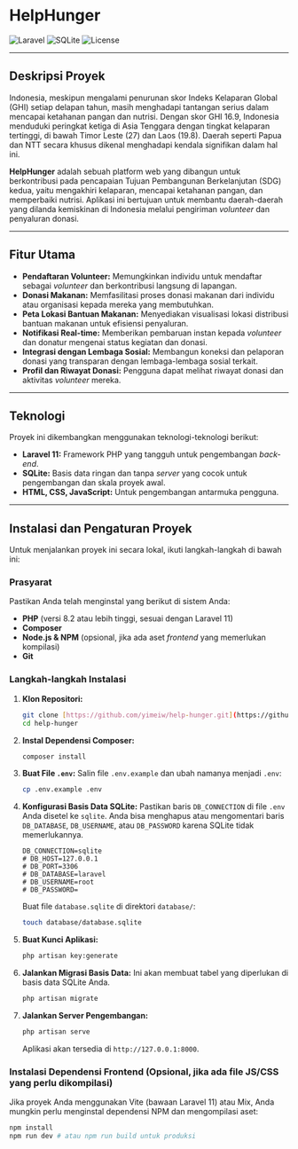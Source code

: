 # HelpHunger

![Laravel](https://img.shields.io/badge/Laravel-11-FF2D20?style=for-the-badge&logo=laravel)
![SQLite](https://img.shields.io/badge/Database-SQLite-07405E?style=for-the-badge&logo=sqlite)
![License](https://img.shields.io/badge/License-MIT-blue.svg?style=for-the-badge)

---

## Deskripsi Proyek

Indonesia, meskipun mengalami penurunan skor Indeks Kelaparan Global (GHI) setiap delapan tahun, masih menghadapi tantangan serius dalam mencapai ketahanan pangan dan nutrisi. Dengan skor GHI 16.9, Indonesia menduduki peringkat ketiga di Asia Tenggara dengan tingkat kelaparan tertinggi, di bawah Timor Leste (27) dan Laos (19.8). Daerah seperti Papua dan NTT secara khusus dikenal menghadapi kendala signifikan dalam hal ini.

**HelpHunger** adalah sebuah platform web yang dibangun untuk berkontribusi pada pencapaian Tujuan Pembangunan Berkelanjutan (SDG) kedua, yaitu mengakhiri kelaparan, mencapai ketahanan pangan, dan memperbaiki nutrisi. Aplikasi ini bertujuan untuk membantu daerah-daerah yang dilanda kemiskinan di Indonesia melalui pengiriman *volunteer* dan penyaluran donasi.

---

## Fitur Utama

* **Pendaftaran Volunteer:** Memungkinkan individu untuk mendaftar sebagai *volunteer* dan berkontribusi langsung di lapangan.
* **Donasi Makanan:** Memfasilitasi proses donasi makanan dari individu atau organisasi kepada mereka yang membutuhkan.
* **Peta Lokasi Bantuan Makanan:** Menyediakan visualisasi lokasi distribusi bantuan makanan untuk efisiensi penyaluran.
* **Notifikasi Real-time:** Memberikan pembaruan instan kepada *volunteer* dan donatur mengenai status kegiatan dan donasi.
* **Integrasi dengan Lembaga Sosial:** Membangun koneksi dan pelaporan donasi yang transparan dengan lembaga-lembaga sosial terkait.
* **Profil dan Riwayat Donasi:** Pengguna dapat melihat riwayat donasi dan aktivitas *volunteer* mereka.

---

## Teknologi

Proyek ini dikembangkan menggunakan teknologi-teknologi berikut:

* **Laravel 11:** Framework PHP yang tangguh untuk pengembangan *back-end*.
* **SQLite:** Basis data ringan dan tanpa *server* yang cocok untuk pengembangan dan skala proyek awal.
* **HTML, CSS, JavaScript:** Untuk pengembangan antarmuka pengguna.

---

## Instalasi dan Pengaturan Proyek

Untuk menjalankan proyek ini secara lokal, ikuti langkah-langkah di bawah ini:

### Prasyarat

Pastikan Anda telah menginstal yang berikut di sistem Anda:

* **PHP** (versi 8.2 atau lebih tinggi, sesuai dengan Laravel 11)
* **Composer**
* **Node.js & NPM** (opsional, jika ada aset *frontend* yang memerlukan kompilasi)
* **Git**

### Langkah-langkah Instalasi

1.  **Klon Repositori:**
    ```bash
    git clone [https://github.com/yimeiw/help-hunger.git](https://github.com/yimeiw/help-hunger.git)
    cd help-hunger
    ```

2.  **Instal Dependensi Composer:**
    ```bash
    composer install
    ```

3.  **Buat File `.env`:**
    Salin file `.env.example` dan ubah namanya menjadi `.env`:
    ```bash
    cp .env.example .env
    ```

4.  **Konfigurasi Basis Data SQLite:**
    Pastikan baris `DB_CONNECTION` di file `.env` Anda disetel ke `sqlite`. Anda bisa menghapus atau mengomentari baris `DB_DATABASE`, `DB_USERNAME`, atau `DB_PASSWORD` karena SQLite tidak memerlukannya.

    ```env
    DB_CONNECTION=sqlite
    # DB_HOST=127.0.0.1
    # DB_PORT=3306
    # DB_DATABASE=laravel
    # DB_USERNAME=root
    # DB_PASSWORD=
    ```
    Buat file `database.sqlite` di direktori `database/`:
    ```bash
    touch database/database.sqlite
    ```

5.  **Buat Kunci Aplikasi:**
    ```bash
    php artisan key:generate
    ```

6.  **Jalankan Migrasi Basis Data:**
    Ini akan membuat tabel yang diperlukan di basis data SQLite Anda.
    ```bash
    php artisan migrate
    ```

7.  **Jalankan Server Pengembangan:**
    ```bash
    php artisan serve
    ```

    Aplikasi akan tersedia di `http://127.0.0.1:8000`.

### Instalasi Dependensi Frontend (Opsional, jika ada file JS/CSS yang perlu dikompilasi)

Jika proyek Anda menggunakan Vite (bawaan Laravel 11) atau Mix, Anda mungkin perlu menginstal dependensi NPM dan mengompilasi aset:

```bash
npm install
npm run dev # atau npm run build untuk produksi